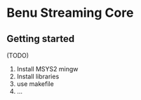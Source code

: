 # Benu Streaming Core

## Getting started
(TODO)
1. Install MSYS2 mingw
2. Install libraries
3. use makefile
4. ...